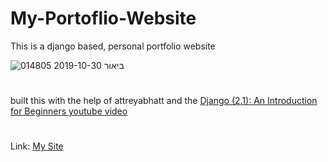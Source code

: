 # My-Portoflio-Website
This is a django based, personal portfolio website

![ביאור 2019-10-30 014805](https://user-images.githubusercontent.com/44756354/67817786-73c8a800-fab7-11e9-85ca-1d9dca7142f2.png)


#
built this with the help of attreyabhatt and the [Django (2.1): An Introduction
for Beginners youtube video](https://www.youtube.com/watch?v=ehCjpQXetgo&list=PLhTjy8cBISEpXc-yjjSW90NgNyPYe7c9_&index=1)
#

Link: [My Site](https://abramovitchweb.herokuapp.com/)
